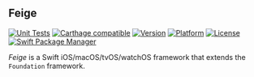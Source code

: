 ## Feige

[![Unit Tests](https://github.com/Kosoku/Feige/actions/workflows/unit_tests.yml/badge.svg)](https://github.com/Kosoku/Feige/actions/workflows/unit_tests.yml)
[![Carthage compatible](https://img.shields.io/badge/Carthage-compatible-4BC51D.svg?style=flat)](https://github.com/Carthage/Carthage)
[![Version](http://img.shields.io/cocoapods/v/Feige.svg)](http://cocoapods.org/?q=Feige)
[![Platform](http://img.shields.io/cocoapods/p/Feige.svg)]()
[![License](http://img.shields.io/cocoapods/l/Feige.svg)](https://github.com/Kosoku/Feige/blob/main/LICENSE.txt)
[![Swift Package Manager](https://img.shields.io/badge/Swift_Package_Manager-compatible-orange?style=flat-square)](https://img.shields.io/badge/Swift_Package_Manager-compatible-orange?style=flat-square)

*Feige* is a Swift iOS/macOS/tvOS/watchOS framework that extends the `Foundation` framework.